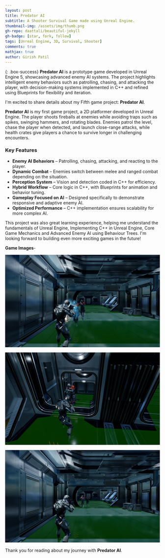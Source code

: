 ```yaml
---
layout: post
title: Predator AI
subtitle: A Shooter Survival Game made using Unreal Engine.
thumbnail-img: /assets/img/thumb.png
gh-repo: daattali/beautiful-jekyll
gh-badge: [star, fork, follow]
tags: [Unreal Engine, 3D, Survival, Shooter]
comments: true
mathjax: true
author: Girish Patil
---
```


<!-- success warning error note -->
{: .box-success}
**Predator AI** is a prototype game developed in Unreal Engine 5, showcasing advanced enemy AI systems. The project highlights intelligent enemy behaviors such as patrolling, chasing, and attacking the player, with decision-making systems implemented in C++ and refined using Blueprints for flexibility and iteration.


I'm excited to share details about my Fifth game project: **Predator AI**.

**Predator AI** is my first game project, a 2D platformer developed in Unreal Engine. The player shoots fireballs at enemies while avoiding traps such as spikes, swinging hammers, and rotating blades. Enemies patrol the level, chase the player when detected, and launch close-range attacks, while health crates give players a chance to survive longer in challenging encounters.

### Key Features

- **Enemy AI Behaviors** – Patrolling, chasing, attacking, and reacting to the player.
- **Dynamic Combat** – Enemies switch between melee and ranged combat depending on the situation.
- **Perception System** – Vision and detection coded in C++ for efficiency.
- **Hybrid Workflow** – Core logic in C++, with Blueprints for animation and behavior tuning.
- **Gameplay Focused on AI** – Designed specifically to demonstrate responsive and adaptive enemy AI.
- **Optimized Performance** – C++ implementation ensures scalability for more complex AI.

This project was also great learning experience, helping me understand the fundamentals of Unreal Engine, Implementing C++ in Unreal Engine, Core Game Mechanics and Advanced Enemy AI using Behaviour Trees. I'm looking forward to building even more exciting games in the future!

**Game Images**-

![Image 1](../assets/img/HighresScreenshot00002.png)

![Image 2](../assets/img/HighresScreenshot00003.png)

![Image 3](../assets/img/HighresScreenshot00001.png)
 

Thank you for reading about my journey with **Predator AI**.
